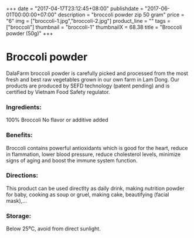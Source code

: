 +++
date = "2017-04-17T23:12:45+08:00"
publishdate = "2017-06-01T00:00:00+07:00"
description = "broccoli powder zip 50 gram"
price = "6"
img = ["broccoli-1.jpg","broccoli-2.jpg"]
product_line = ""
tags = ["broccoli"]
thumbnail = "broccoli-1"
thumbnailX = 68.38
title = "Broccoli powder (50g)"
+++

# Broccoli powder

DalaFarm broccoli powder is carefully picked and processed from the most fresh and best raw vegetables 
grown in our own farm in Lam Dong. Our products are produced by SEFD technology (patent pending) and 
is certified by Vietnam Food Safety regulator.


### Ingredients: 
100% Broccoli
No flavor or additive added

### Benefits: 
Broccoli contains powerful antioxidants 
which is good for the heart, reduce in
flammation, lower blood pressure, 
reduce cholesterol levels, minimize 
signs of aging and boost the immune 
system function. 

### Directions:  
This product can be used directlty as 
daily drink, making nutrition powder 
for baby, cooking as soup or gruel, 
making cake, beautifying (facial mask),...

### Storage: 
Below 25⁰C, avoid from direct sunlight.

